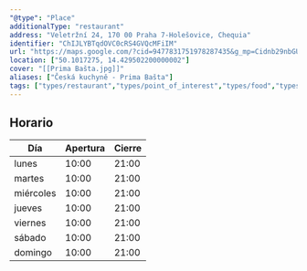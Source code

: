```yaml
---
"@type": "Place"
additionalType: "restaurant"
address: "Veletržní 24, 170 00 Praha 7-Holešovice, Chequia"
identifier: "ChIJLYBTqdOVC0cRS4GVQcMFiIM"
url: "https://maps.google.com/?cid=9477831751978287435&g_mp=Cidnb29nbGUubWFwcy5wbGFjZXMudjEuUGxhY2VzLlNlYXJjaFRleHQQABgEIAA"
location: ["50.1017275, 14.429502200000002"]
cover: "[[Prima Bašta.jpg]]"
aliases: ["Česká kuchyně - Prima Bašta"]
tags: ["types/restaurant","types/point_of_interest","types/food","types/establishment"]
---
```


## Horario

| Día  | Apertura  | Cierre  |
|---|---|---|
| lunes | 10:00 | 21:00 |
| martes | 10:00 | 21:00 |
| miércoles | 10:00 | 21:00 |
| jueves | 10:00 | 21:00 |
| viernes | 10:00 | 21:00 |
| sábado | 10:00 | 21:00 |
| domingo | 10:00 | 21:00 |